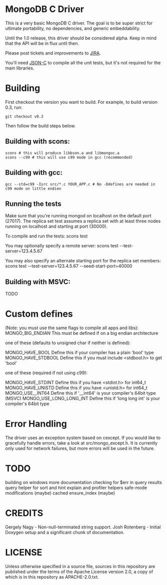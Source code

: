 # MongoDB C Driver

This is a very basic MongoDB C driver. The goal is to be super strict for ultimate portability,
no dependencies, and generic embeddability.

Until the 1.0 release, this driver should be considered alpha. Keep in mind that the API will be in flux until then.

Please post tickets and improvements to [JIRA](http://jira.mongodb.org/browse/CDRIVER).

You'll need [JSON-C](http://oss.metaparadigm.com/json-c/) to compile all the unit tests, but it's not required for the main libraries.

# Building

First checkout the version you want to build. For example, to build version 0.3, run:

    git checkout v0.3

Then follow the build steps below.

## Building with scons:
    scons # this will produce libbson.a and libmongoc.a
    scons --c99 # this will use c99 mode in gcc (recommended)

## Building with gcc:
    gcc --std=c99 -Isrc src/*.c YOUR_APP.c # No -Ddefines are needed in c99 mode on little endien

## Running the tests
Make sure that you're running mongod on localhost on the default port (27017). The replica set
test assumes a replica set with at least three nodes running on localhost and starting at port
(30000).

To compile and run the tests:
    scons test

You may optionally specify a remote server:
    scons test --test-server=123.4.5.67

You may also specify an alternate starting port for the replica set members:
    scons test --test-server=123.4.5.67 --seed-start-port=40000

## Building with MSVC:
TODO

# Custom defines
(Note: you must use the same flags to compile all apps and libs):
MONGO_BIG_ENDIAN             This must be defined if on a big endian architecture

one of these (defaults to unsigned char if neither is defined):

MONGO_HAVE_BOOL              Define this if your compiler has a plain 'bool' type
MONGO_HAVE_STDBOOL           Define this if you must include <stdbool.h> to get 'bool'

one of these (required if not using c99):

MONGO_HAVE_STDINT            Define this if you have <stdint.h> for int64_t
MONGO_HAVE_UNISTD            Define this if you have <unistd.h> for int64_t
MONGO_USE__INT64             Define this if '__int64' is your compiler's 64bit type (MSVC)
MONGO_USE_LONG_LONG_INT      Define this if 'long long int' is your compiler's 64bit type

# Error Handling
The driver uses an exception system based on cexcept. If you would like to gracefully
handle errors, take a look at src/mongo_except.h. It is currently only used for
network failures, but more errors will be used in the future.

# TODO
building on windows
more documentation
checking for $err in query results
query helper for sort and hint
explain and profiler helpers
safe-mode modifications (maybe)
cached ensure_index (maybe)

# CREDITS

Gergely Nagy - Non-null-terminated string support.
Josh Rotenberg - Initial Doxygen setup and a significant chunk of documentation.

# LICENSE

Unless otherwise specified in a source file, sources in this
repository are published under the terms of the Apache License version
2.0, a copy of which is in this repository as APACHE-2.0.txt.
